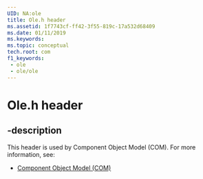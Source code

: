 ```yaml
---
UID: NA:ole
title: Ole.h header
ms.assetid: 1f7743cf-ff42-3f55-819c-17a532d68409
ms.date: 01/11/2019
ms.keywords: 
ms.topic: conceptual
tech.root: com
f1_keywords:
 - ole
 - ole/ole
---
```


# Ole.h header


## -description

This header is used by Component Object Model (COM). For more information, see:

- [Component Object Model (COM)](../_com/index.md)

